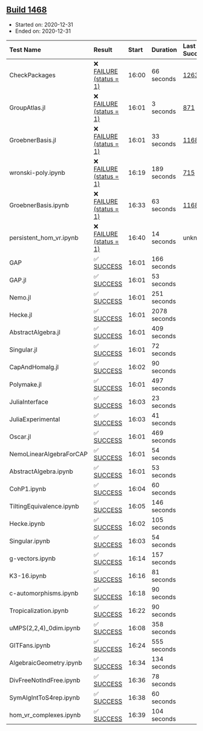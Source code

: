 ## [Build 1468](https://oscarci.mathematik.uni-kl.de/job/oscar-stable/1468/)

* Started on: 2020-12-31
* Ended on: 2020-12-31

| Test Name    | Result | Start | Duration | Last Success | First Failure |
|:-------------|:-------|:------|:---------|:-------------|:--------------|
| CheckPackages | ❌ [FAILURE (status = 1)](https://oscarci.mathematik.uni-kl.de/job/oscar-stable/1468/artifact/logs/build-1468/CheckPackages.log) | 16:00 | 66 seconds | [1263](https://oscarci.mathematik.uni-kl.de/job/oscar-stable/1263/) | [1264](https://oscarci.mathematik.uni-kl.de/job/oscar-stable/1264/) |
| GroupAtlas.jl | ❌ [FAILURE (status = 1)](https://oscarci.mathematik.uni-kl.de/job/oscar-stable/1468/artifact/logs/build-1468/GroupAtlas.jl.log) | 16:01 | 3 seconds | [871](https://oscarci.mathematik.uni-kl.de/job/oscar-stable/871/) | [872](https://oscarci.mathematik.uni-kl.de/job/oscar-stable/872/) |
| GroebnerBasis.jl | ❌ [FAILURE (status = 1)](https://oscarci.mathematik.uni-kl.de/job/oscar-stable/1468/artifact/logs/build-1468/GroebnerBasis.jl.log) | 16:01 | 33 seconds | [1168](https://oscarci.mathematik.uni-kl.de/job/oscar-stable/1168/) | [1169](https://oscarci.mathematik.uni-kl.de/job/oscar-stable/1169/) |
| wronski-poly.ipynb | ❌ [FAILURE (status = 1)](https://oscarci.mathematik.uni-kl.de/job/oscar-stable/1468/artifact/logs/build-1468/wronski-poly.ipynb.log) | 16:19 | 189 seconds | [715](https://oscarci.mathematik.uni-kl.de/job/oscar-stable/715/) | [716](https://oscarci.mathematik.uni-kl.de/job/oscar-stable/716/) |
| GroebnerBasis.ipynb | ❌ [FAILURE (status = 1)](https://oscarci.mathematik.uni-kl.de/job/oscar-stable/1468/artifact/logs/build-1468/GroebnerBasis.ipynb.log) | 16:33 | 63 seconds | [1168](https://oscarci.mathematik.uni-kl.de/job/oscar-stable/1168/) | [1169](https://oscarci.mathematik.uni-kl.de/job/oscar-stable/1169/) |
| persistent_hom_vr.ipynb | ❌ [FAILURE (status = 1)](https://oscarci.mathematik.uni-kl.de/job/oscar-stable/1468/artifact/logs/build-1468/persistent_hom_vr.ipynb.log) | 16:40 | 14 seconds | unknown | unknown |
| GAP | ✅ [SUCCESS](https://oscarci.mathematik.uni-kl.de/job/oscar-stable/1468/artifact/logs/build-1468/GAP.log) | 16:01 | 166 seconds |  |  |
| GAP.jl | ✅ [SUCCESS](https://oscarci.mathematik.uni-kl.de/job/oscar-stable/1468/artifact/logs/build-1468/GAP.jl.log) | 16:01 | 53 seconds |  |  |
| Nemo.jl | ✅ [SUCCESS](https://oscarci.mathematik.uni-kl.de/job/oscar-stable/1468/artifact/logs/build-1468/Nemo.jl.log) | 16:01 | 251 seconds |  |  |
| Hecke.jl | ✅ [SUCCESS](https://oscarci.mathematik.uni-kl.de/job/oscar-stable/1468/artifact/logs/build-1468/Hecke.jl.log) | 16:01 | 2078 seconds |  |  |
| AbstractAlgebra.jl | ✅ [SUCCESS](https://oscarci.mathematik.uni-kl.de/job/oscar-stable/1468/artifact/logs/build-1468/AbstractAlgebra.jl.log) | 16:01 | 409 seconds |  |  |
| Singular.jl | ✅ [SUCCESS](https://oscarci.mathematik.uni-kl.de/job/oscar-stable/1468/artifact/logs/build-1468/Singular.jl.log) | 16:01 | 72 seconds |  |  |
| CapAndHomalg.jl | ✅ [SUCCESS](https://oscarci.mathematik.uni-kl.de/job/oscar-stable/1468/artifact/logs/build-1468/CapAndHomalg.jl.log) | 16:02 | 90 seconds |  |  |
| Polymake.jl | ✅ [SUCCESS](https://oscarci.mathematik.uni-kl.de/job/oscar-stable/1468/artifact/logs/build-1468/Polymake.jl.log) | 16:01 | 497 seconds |  |  |
| JuliaInterface | ✅ [SUCCESS](https://oscarci.mathematik.uni-kl.de/job/oscar-stable/1468/artifact/logs/build-1468/JuliaInterface.log) | 16:03 | 23 seconds |  |  |
| JuliaExperimental | ✅ [SUCCESS](https://oscarci.mathematik.uni-kl.de/job/oscar-stable/1468/artifact/logs/build-1468/JuliaExperimental.log) | 16:03 | 41 seconds |  |  |
| Oscar.jl | ✅ [SUCCESS](https://oscarci.mathematik.uni-kl.de/job/oscar-stable/1468/artifact/logs/build-1468/Oscar.jl.log) | 16:01 | 469 seconds |  |  |
| NemoLinearAlgebraForCAP | ✅ [SUCCESS](https://oscarci.mathematik.uni-kl.de/job/oscar-stable/1468/artifact/logs/build-1468/NemoLinearAlgebraForCAP.log) | 16:01 | 54 seconds |  |  |
| AbstractAlgebra.ipynb | ✅ [SUCCESS](https://oscarci.mathematik.uni-kl.de/job/oscar-stable/1468/artifact/logs/build-1468/AbstractAlgebra.ipynb.log) | 16:01 | 53 seconds |  |  |
| CohP1.ipynb | ✅ [SUCCESS](https://oscarci.mathematik.uni-kl.de/job/oscar-stable/1468/artifact/logs/build-1468/CohP1.ipynb.log) | 16:04 | 60 seconds |  |  |
| TiltingEquivalence.ipynb | ✅ [SUCCESS](https://oscarci.mathematik.uni-kl.de/job/oscar-stable/1468/artifact/logs/build-1468/TiltingEquivalence.ipynb.log) | 16:05 | 146 seconds |  |  |
| Hecke.ipynb | ✅ [SUCCESS](https://oscarci.mathematik.uni-kl.de/job/oscar-stable/1468/artifact/logs/build-1468/Hecke.ipynb.log) | 16:02 | 105 seconds |  |  |
| Singular.ipynb | ✅ [SUCCESS](https://oscarci.mathematik.uni-kl.de/job/oscar-stable/1468/artifact/logs/build-1468/Singular.ipynb.log) | 16:03 | 54 seconds |  |  |
| g-vectors.ipynb | ✅ [SUCCESS](https://oscarci.mathematik.uni-kl.de/job/oscar-stable/1468/artifact/logs/build-1468/g-vectors.ipynb.log) | 16:14 | 157 seconds |  |  |
| K3-16.ipynb | ✅ [SUCCESS](https://oscarci.mathematik.uni-kl.de/job/oscar-stable/1468/artifact/logs/build-1468/K3-16.ipynb.log) | 16:16 | 81 seconds |  |  |
| c-automorphisms.ipynb | ✅ [SUCCESS](https://oscarci.mathematik.uni-kl.de/job/oscar-stable/1468/artifact/logs/build-1468/c-automorphisms.ipynb.log) | 16:18 | 90 seconds |  |  |
| Tropicalization.ipynb | ✅ [SUCCESS](https://oscarci.mathematik.uni-kl.de/job/oscar-stable/1468/artifact/logs/build-1468/Tropicalization.ipynb.log) | 16:22 | 90 seconds |  |  |
| uMPS(2,2,4)_0dim.ipynb | ✅ [SUCCESS](https://oscarci.mathematik.uni-kl.de/job/oscar-stable/1468/artifact/logs/build-1468/uMPS-2-2-4-_0dim.ipynb.log) | 16:08 | 358 seconds |  |  |
| GITFans.ipynb | ✅ [SUCCESS](https://oscarci.mathematik.uni-kl.de/job/oscar-stable/1468/artifact/logs/build-1468/GITFans.ipynb.log) | 16:24 | 555 seconds |  |  |
| AlgebraicGeometry.ipynb | ✅ [SUCCESS](https://oscarci.mathematik.uni-kl.de/job/oscar-stable/1468/artifact/logs/build-1468/AlgebraicGeometry.ipynb.log) | 16:34 | 134 seconds |  |  |
| DivFreeNotIndFree.ipynb | ✅ [SUCCESS](https://oscarci.mathematik.uni-kl.de/job/oscar-stable/1468/artifact/logs/build-1468/DivFreeNotIndFree.ipynb.log) | 16:36 | 78 seconds |  |  |
| SymAlgIntToS4rep.ipynb | ✅ [SUCCESS](https://oscarci.mathematik.uni-kl.de/job/oscar-stable/1468/artifact/logs/build-1468/SymAlgIntToS4rep.ipynb.log) | 16:38 | 60 seconds |  |  |
| hom_vr_complexes.ipynb | ✅ [SUCCESS](https://oscarci.mathematik.uni-kl.de/job/oscar-stable/1468/artifact/logs/build-1468/hom_vr_complexes.ipynb.log) | 16:39 | 104 seconds |  |  |
